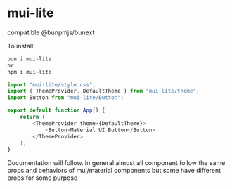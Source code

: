 # mui-lite

compatible @bunpmjs/bunext

To install:

```bash
bun i mui-lite
or
npm i mui-lite
```


```javascript XML
import "mui-lite/style.css";
import { ThemeProvider, DefaultTheme } from "mui-lite/theme";
import Button from "mui-lite/Button";

export default function App() {
    return (
        <ThemeProvider theme={DefaultTheme}>
            <Button>Material UI Button</Button>
        </ThemeProvider>
    );
}
```

Documentation will follow. 
In general almost all component follow the same props and behaviors of mui/material components but some have different props for some purpose 